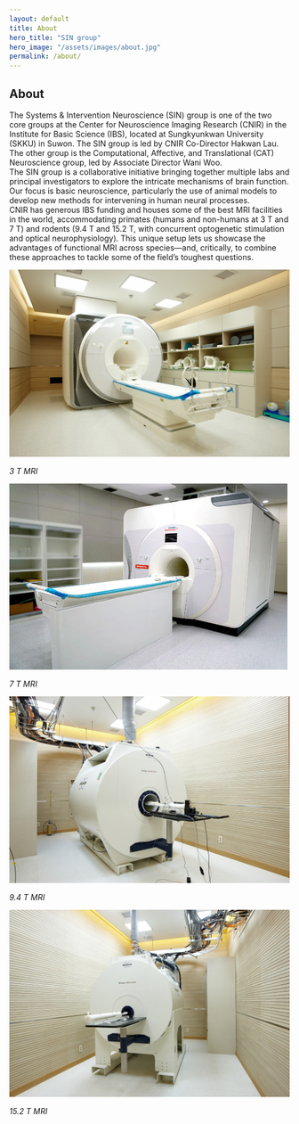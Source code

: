 ```yaml
---
layout: default
title: About
hero_title: "SIN group"
hero_image: "/assets/images/about.jpg"
permalink: /about/
---
```

<!-- About Section -->
<section class="about-section">
  <div class="container">
    <div class="custom-container">
      <h2 class="section-title"><span>About</span></h2>
      <p>
        The Systems &amp; Intervention Neuroscience (SIN) group is one of the two core groups at the Center for Neuroscience Imaging Research (CNIR) in the Institute for Basic Science (IBS), located at Sungkyunkwan University (SKKU) in Suwon. The SIN group is led by CNIR Co-Director Hakwan Lau. The other group is the Computational, Affective, and Translational (CAT) Neuroscience group, led by Associate Director Wani Woo.<br>
        The SIN group is a collaborative initiative bringing together multiple labs and principal investigators to explore the intricate mechanisms of brain function. Our focus is basic neuroscience, particularly the use of animal models to develop new methods for intervening in human neural processes.<br>
        CNIR has generous IBS funding and houses some of the best MRI facilities in the world, accommodating primates (humans and non-humans at 3 T and 7 T) and rodents (9.4 T and 15.2 T, with concurrent optogenetic stimulation and optical neurophysiology). This unique setup lets us showcase the advantages of functional MRI across species—and, critically, to combine these approaches to tackle some of the field’s toughest questions.
      </p>
    </div>
  </div>
</section>

<!-- Small MRI Photos -->
<div class="custom-container">
  <div class="row mt-4">
    <div class="col-md-6 col-lg-3 mb-4">
      <img src="/assets/images/3T.jpg" alt="3 T MRI" class="img-fluid shadow">
      <p class="text-center mt-2"><em>3 T MRI</em></p>
    </div>
    <div class="col-md-6 col-lg-3 mb-4">
      <img src="/assets/images/7T.jpg" alt="7 T MRI" class="img-fluid shadow">
      <p class="text-center mt-2"><em>7 T MRI</em></p>
    </div>
    <div class="col-md-6 col-lg-3 mb-4">
      <img src="/assets/images/9.4T.jpg" alt="9.4 T MRI" class="img-fluid shadow">
      <p class="text-center mt-2"><em>9.4 T MRI</em></p>
    </div>
    <div class="col-md-6 col-lg-3 mb-4">
      <img src="/assets/images/15.2T.jpg" alt="15.2 T MRI" class="img-fluid shadow">
      <p class="text-center mt-2"><em>15.2 T MRI</em></p>
    </div>
  </div>
</div>
